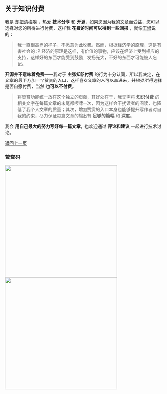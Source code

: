 ## 关于知识付费

我是 [却把清梅嗅](https://github.com/qingmei2) ，热爱 **技术分享** 和 **开源**，如果您因为我的文章而受益，您可以选择对您的所得进行付费，这样我 **花费的时间可以得到一些回报** ，就像[王垠](http://www.yinwang.org/)说的：

> 我一直很高尚的样子，不愿意为此收费。然而，根据经济学的原理，这是有害社会的 :P 经济的原理是这样，有价值的事物，应该在经济上受到相应的支持，这样好的东西才能受到鼓励，发扬光大，不好的东西才可能被人忘记。

**开源并不意味着免费**——我对于 **主张知识付费** 的行为十分认同，所以我决定，在文章的最下方加一个赞赏的入口，这样喜欢文章的人可以点进来，并根据所得选择是否自愿付费，当然 **也可以不付费**。

> 将赞赏功能统一放在这个独立的页面，其好处在于，我无需将 **知识付费** 的相关文字在每篇文章的末尾都啰嗦一次，因为这样会干扰读者的阅读，也降低了我个人文章的质量；其次，增加赞赏的入口本身也能够提升写作者对自我的约束，尽力保证每篇文章的输出有 **足够的篇幅** 和 **深度**。

我会 **用自己最大的努力写好每一篇文章**，也欢迎通过 **评论和建议** 一起进行技术讨论。

[返回上一页](https://bitbucket.org/qingmei2/blogs/src/master/)

### 赞赏码


<div align:left;display:inline;> <img width="360" height="360" src="https://bitbucket.org/qingmei2/blogs/src/master/art/alipay.jpg"/> <img width="360" height="360" src="https://bitbucket.org/qingmei2/blogs/src/master/art/wechat.jpg"/> </div>
